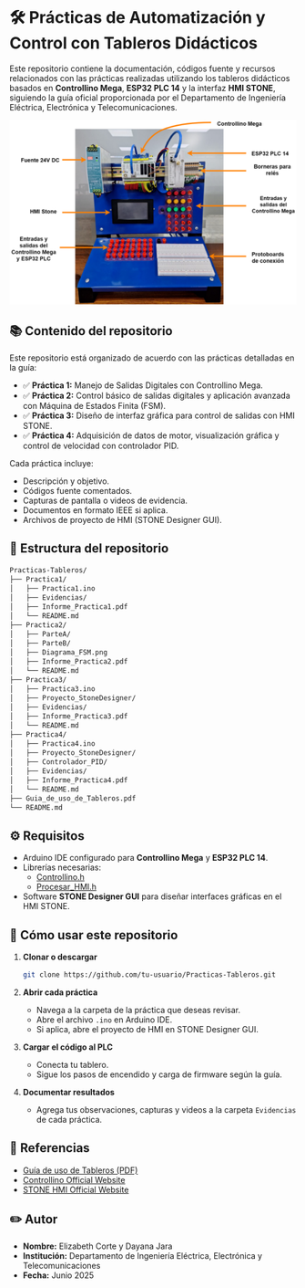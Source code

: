 
# 🛠️ Prácticas de Automatización y Control con Tableros Didácticos

Este repositorio contiene la documentación, códigos fuente y recursos relacionados con las prácticas realizadas utilizando los tableros didácticos basados en **Controllino Mega**, **ESP32 PLC 14** y la interfaz **HMI STONE**, siguiendo la guía oficial proporcionada por el Departamento de Ingeniería Eléctrica, Electrónica y Telecomunicaciones.


![Tablero_componentes](tablero.png)

## 📚 **Contenido del repositorio**

Este repositorio está organizado de acuerdo con las prácticas detalladas en la guía:

- ✅ **Práctica 1:** Manejo de Salidas Digitales con Controllino Mega.
- ✅ **Práctica 2:** Control básico de salidas digitales y aplicación avanzada con Máquina de Estados Finita (FSM).
- ✅ **Práctica 3:** Diseño de interfaz gráfica para control de salidas con HMI STONE.
- ✅ **Práctica 4:** Adquisición de datos de motor, visualización gráfica y control de velocidad con controlador PID.

Cada práctica incluye:
- Descripción y objetivo.
- Códigos fuente comentados.
- Capturas de pantalla o videos de evidencia.
- Documentos en formato IEEE si aplica.
- Archivos de proyecto de HMI (STONE Designer GUI).

## 📂 **Estructura del repositorio**

```
Practicas-Tableros/
├── Practica1/
│   ├── Practica1.ino
│   ├── Evidencias/
│   ├── Informe_Practica1.pdf
│   └── README.md
├── Practica2/
│   ├── ParteA/
│   ├── ParteB/
│   ├── Diagrama_FSM.png
│   ├── Informe_Practica2.pdf
│   └── README.md
├── Practica3/
│   ├── Practica3.ino
│   ├── Proyecto_StoneDesigner/
│   ├── Evidencias/
│   ├── Informe_Practica3.pdf
│   └── README.md
├── Practica4/
│   ├── Practica4.ino
│   ├── Proyecto_StoneDesigner/
│   ├── Controlador_PID/
│   ├── Evidencias/
│   ├── Informe_Practica4.pdf
│   └── README.md
├── Guia_de_uso_de_Tableros.pdf
└── README.md
```

## ⚙️ **Requisitos**

- Arduino IDE configurado para **Controllino Mega** y **ESP32 PLC 14**.
- Librerías necesarias:
  - [Controllino.h](https://www.controllino.com/board-library-setup-in-arduino-ide/)
  - [Procesar_HMI.h](https://github.com/HenryM19/HMI-Stone.git)
- Software **STONE Designer GUI** para diseñar interfaces gráficas en el HMI STONE.

## 🚀 **Cómo usar este repositorio**

1. **Clonar o descargar**
   ```bash
   git clone https://github.com/tu-usuario/Practicas-Tableros.git
   ```

2. **Abrir cada práctica**
   - Navega a la carpeta de la práctica que deseas revisar.
   - Abre el archivo `.ino` en Arduino IDE.
   - Si aplica, abre el proyecto de HMI en STONE Designer GUI.

3. **Cargar el código al PLC**
   - Conecta tu tablero.
   - Sigue los pasos de encendido y carga de firmware según la guía.

4. **Documentar resultados**
   - Agrega tus observaciones, capturas y videos a la carpeta `Evidencias` de cada práctica.

## 📑 **Referencias**

- [Guía de uso de Tableros (PDF)](./Guía_de_uso_de_Tableros.pdf)
- [Controllino Official Website](https://www.controllino.com/)
- [STONE HMI Official Website](https://www.stoneitech.com/)

## ✏️ **Autor**

- **Nombre:** Elizabeth Corte y Dayana Jara
- **Institución:** Departamento de Ingeniería Eléctrica, Electrónica y Telecomunicaciones
- **Fecha:** Junio 2025




